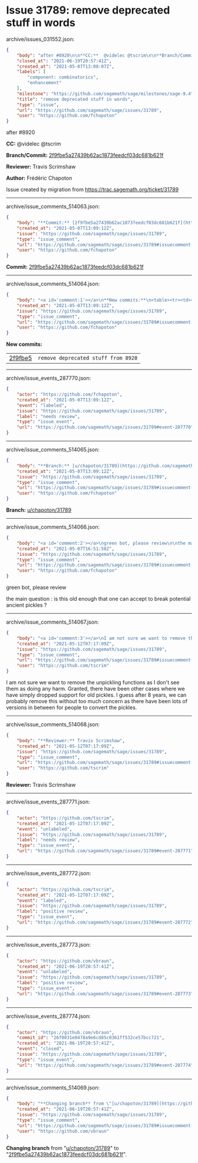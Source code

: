 # Issue 31789: remove deprecated stuff in words

archive/issues_031552.json:
```json
{
    "body": "after #8920\n\n**CC:**  @videlec @tscrim\n\n**Branch/Commit:** [2f9fbe5a27439b62ac1873feedcf03dc681b621f](https://github.com/sagemath/sagetrac-mirror/commit/2f9fbe5a27439b62ac1873feedcf03dc681b621f)\n\n**Reviewer:** Travis Scrimshaw\n\n**Author:** Fr\u00e9d\u00e9ric Chapoton\n\nIssue created by migration from https://trac.sagemath.org/ticket/31789\n\n",
    "closed_at": "2021-06-19T20:57:41Z",
    "created_at": "2021-05-07T13:08:07Z",
    "labels": [
        "component: combinatorics",
        "enhancement"
    ],
    "milestone": "https://github.com/sagemath/sage/milestones/sage-9.4",
    "title": "remove deprecated stuff in words",
    "type": "issue",
    "url": "https://github.com/sagemath/sage/issues/31789",
    "user": "https://github.com/fchapoton"
}
```
after #8920

**CC:**  @videlec @tscrim

**Branch/Commit:** [2f9fbe5a27439b62ac1873feedcf03dc681b621f](https://github.com/sagemath/sagetrac-mirror/commit/2f9fbe5a27439b62ac1873feedcf03dc681b621f)

**Reviewer:** Travis Scrimshaw

**Author:** Frédéric Chapoton

Issue created by migration from https://trac.sagemath.org/ticket/31789





---

archive/issue_comments_514063.json:
```json
{
    "body": "**Commit:** [2f9fbe5a27439b62ac1873feedcf03dc681b621f](https://github.com/sagemath/sagetrac-mirror/commit/2f9fbe5a27439b62ac1873feedcf03dc681b621f)",
    "created_at": "2021-05-07T13:09:12Z",
    "issue": "https://github.com/sagemath/sage/issues/31789",
    "type": "issue_comment",
    "url": "https://github.com/sagemath/sage/issues/31789#issuecomment-514063",
    "user": "https://github.com/fchapoton"
}
```

**Commit:** [2f9fbe5a27439b62ac1873feedcf03dc681b621f](https://github.com/sagemath/sagetrac-mirror/commit/2f9fbe5a27439b62ac1873feedcf03dc681b621f)



---

archive/issue_comments_514064.json:
```json
{
    "body": "<a id='comment:1'></a>\n**New commits:**\n<table><tr><td><a href=\"https://github.com/sagemath/sagetrac-mirror/commit/2f9fbe5a27439b62ac1873feedcf03dc681b621f\">2f9fbe5</a></td><td><code>remove deprecated stuff from 8920</code></td></tr></table>\n",
    "created_at": "2021-05-07T13:09:12Z",
    "issue": "https://github.com/sagemath/sage/issues/31789",
    "type": "issue_comment",
    "url": "https://github.com/sagemath/sage/issues/31789#issuecomment-514064",
    "user": "https://github.com/fchapoton"
}
```

<a id='comment:1'></a>
**New commits:**
<table><tr><td><a href="https://github.com/sagemath/sagetrac-mirror/commit/2f9fbe5a27439b62ac1873feedcf03dc681b621f">2f9fbe5</a></td><td><code>remove deprecated stuff from 8920</code></td></tr></table>




---

archive/issue_events_287770.json:
```json
{
    "actor": "https://github.com/fchapoton",
    "created_at": "2021-05-07T13:09:12Z",
    "event": "labeled",
    "issue": "https://github.com/sagemath/sage/issues/31789",
    "label": "needs review",
    "type": "issue_event",
    "url": "https://github.com/sagemath/sage/issues/31789#event-287770"
}
```



---

archive/issue_comments_514065.json:
```json
{
    "body": "**Branch:** [u/chapoton/31789](https://github.com/sagemath/sagetrac-mirror/tree/u/chapoton/31789)",
    "created_at": "2021-05-07T13:09:12Z",
    "issue": "https://github.com/sagemath/sage/issues/31789",
    "type": "issue_comment",
    "url": "https://github.com/sagemath/sage/issues/31789#issuecomment-514065",
    "user": "https://github.com/fchapoton"
}
```

**Branch:** [u/chapoton/31789](https://github.com/sagemath/sagetrac-mirror/tree/u/chapoton/31789)



---

archive/issue_comments_514066.json:
```json
{
    "body": "<a id='comment:2'></a>\ngreen bot, please review\n\nthe main question : is this old enough that one can accept to break potential ancient pickles ?",
    "created_at": "2021-05-07T16:51:58Z",
    "issue": "https://github.com/sagemath/sage/issues/31789",
    "type": "issue_comment",
    "url": "https://github.com/sagemath/sage/issues/31789#issuecomment-514066",
    "user": "https://github.com/fchapoton"
}
```

<a id='comment:2'></a>
green bot, please review

the main question : is this old enough that one can accept to break potential ancient pickles ?



---

archive/issue_comments_514067.json:
```json
{
    "body": "<a id='comment:3'></a>\nI am not sure we want to remove the unpickling functions as I don't see them as doing any harm. Granted, there have been other cases where we have simply dropped support for old pickles. I guess after 8 years, we can probably remove this without too much concern as there have been lots of versions in between for people to convert the pickles.",
    "created_at": "2021-05-12T07:17:09Z",
    "issue": "https://github.com/sagemath/sage/issues/31789",
    "type": "issue_comment",
    "url": "https://github.com/sagemath/sage/issues/31789#issuecomment-514067",
    "user": "https://github.com/tscrim"
}
```

<a id='comment:3'></a>
I am not sure we want to remove the unpickling functions as I don't see them as doing any harm. Granted, there have been other cases where we have simply dropped support for old pickles. I guess after 8 years, we can probably remove this without too much concern as there have been lots of versions in between for people to convert the pickles.



---

archive/issue_comments_514068.json:
```json
{
    "body": "**Reviewer:** Travis Scrimshaw",
    "created_at": "2021-05-12T07:17:09Z",
    "issue": "https://github.com/sagemath/sage/issues/31789",
    "type": "issue_comment",
    "url": "https://github.com/sagemath/sage/issues/31789#issuecomment-514068",
    "user": "https://github.com/tscrim"
}
```

**Reviewer:** Travis Scrimshaw



---

archive/issue_events_287771.json:
```json
{
    "actor": "https://github.com/tscrim",
    "created_at": "2021-05-12T07:17:09Z",
    "event": "unlabeled",
    "issue": "https://github.com/sagemath/sage/issues/31789",
    "label": "needs review",
    "type": "issue_event",
    "url": "https://github.com/sagemath/sage/issues/31789#event-287771"
}
```



---

archive/issue_events_287772.json:
```json
{
    "actor": "https://github.com/tscrim",
    "created_at": "2021-05-12T07:17:09Z",
    "event": "labeled",
    "issue": "https://github.com/sagemath/sage/issues/31789",
    "label": "positive review",
    "type": "issue_event",
    "url": "https://github.com/sagemath/sage/issues/31789#event-287772"
}
```



---

archive/issue_events_287773.json:
```json
{
    "actor": "https://github.com/vbraun",
    "created_at": "2021-06-19T20:57:41Z",
    "event": "unlabeled",
    "issue": "https://github.com/sagemath/sage/issues/31789",
    "label": "positive review",
    "type": "issue_event",
    "url": "https://github.com/sagemath/sage/issues/31789#event-287773"
}
```



---

archive/issue_events_287774.json:
```json
{
    "actor": "https://github.com/vbraun",
    "commit_id": "26f0031e0478a9e6cd85c0361ff532ce57bcc721",
    "created_at": "2021-06-19T20:57:41Z",
    "event": "closed",
    "issue": "https://github.com/sagemath/sage/issues/31789",
    "type": "issue_event",
    "url": "https://github.com/sagemath/sage/issues/31789#event-287774"
}
```



---

archive/issue_comments_514069.json:
```json
{
    "body": "**Changing branch** from \"[u/chapoton/31789](https://github.com/sagemath/sagetrac-mirror/tree/u/chapoton/31789)\" to \"[2f9fbe5a27439b62ac1873feedcf03dc681b621f](https://github.com/sagemath/sagetrac-mirror/commit/2f9fbe5a27439b62ac1873feedcf03dc681b621f)\".",
    "created_at": "2021-06-19T20:57:41Z",
    "issue": "https://github.com/sagemath/sage/issues/31789",
    "type": "issue_comment",
    "url": "https://github.com/sagemath/sage/issues/31789#issuecomment-514069",
    "user": "https://github.com/vbraun"
}
```

**Changing branch** from "[u/chapoton/31789](https://github.com/sagemath/sagetrac-mirror/tree/u/chapoton/31789)" to "[2f9fbe5a27439b62ac1873feedcf03dc681b621f](https://github.com/sagemath/sagetrac-mirror/commit/2f9fbe5a27439b62ac1873feedcf03dc681b621f)".
